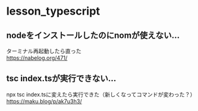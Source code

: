 # lesson_typescript

## nodeをインストールしたのにnomが使えない...
ターミナル再起動したら直った  
https://nabelog.org/471/


## tsc index.tsが実行できない...
npx tsc index.tsに変えたら実行できた（新しくなってコマンドが変わった？）  
https://maku.blog/p/ak7u3h3/
